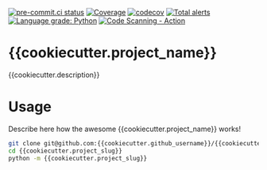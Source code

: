 [![pre-commit.ci status](https://results.pre-commit.ci/badge/github/{{cookiecutter.github_username}}/{{cookiecutter.project_slug}}/main.svg)](https://results.pre-commit.ci/latest/github/{{cookiecutter.github_username}}/{{cookiecutter.project_slug}}/main)
[![Coverage](https://github.com/{{cookiecutter.github_username}}/{{cookiecutter.project_slug}}/actions/workflows/coverage.yml/badge.svg)](https://github.com/{{cookiecutter.github_username}}/{{cookiecutter.project_slug}}/actions/workflows/coverage.yml)
[![codecov](https://codecov.io/gh/{{cookiecutter.github_username}}/{{cookiecutter.project_slug}}/branch/main/graph/badge.svg?token={{cookiecutter.codecov_badge_token}})](https://codecov.io/gh/{{cookiecutter.github_username}}/{{cookiecutter.project_slug}})
[![Total alerts](https://img.shields.io/lgtm/alerts/g/{{cookiecutter.github_username}}/{{cookiecutter.project_slug}}.svg?logo=lgtm&logoWidth=18)](https://lgtm.com/projects/g/{{cookiecutter.github_username}}/{{cookiecutter.project_slug}}/alerts/)
[![Language grade: Python](https://img.shields.io/lgtm/grade/python/g/{{cookiecutter.github_username}}/{{cookiecutter.project_slug}}.svg?logo=lgtm&logoWidth=18)](https://lgtm.com/projects/g/{{cookiecutter.github_username}}/{{cookiecutter.project_slug}}/context:python)
[![Code Scanning - Action](https://github.com/{{cookiecutter.github_username}}/{{cookiecutter.project_slug}}/actions/workflows/codeql.yml/badge.svg)](https://github.com/{{cookiecutter.github_username}}/{{cookiecutter.project_slug}}/actions/workflows/codeql.yml)

# {{cookiecutter.project_name}}

{{cookiecutter.description}}

# Usage

Describe here how the awesome {{cookiecutter.project_name}} works!

```bash
git clone git@github.com:{{cookiecutter.github_username}}/{{cookiecutter.project_slug}}.git
cd {{cookiecutter.project_slug}}
python -m {{cookiecutter.project_slug}}
```
